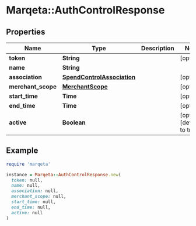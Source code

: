 # Marqeta::AuthControlResponse

## Properties

| Name | Type | Description | Notes |
| ---- | ---- | ----------- | ----- |
| **token** | **String** |  | [optional] |
| **name** | **String** |  |  |
| **association** | [**SpendControlAssociation**](SpendControlAssociation.md) |  | [optional] |
| **merchant_scope** | [**MerchantScope**](MerchantScope.md) |  | [optional] |
| **start_time** | **Time** |  | [optional] |
| **end_time** | **Time** |  | [optional] |
| **active** | **Boolean** |  | [optional][default to true] |

## Example

```ruby
require 'marqeta'

instance = Marqeta::AuthControlResponse.new(
  token: null,
  name: null,
  association: null,
  merchant_scope: null,
  start_time: null,
  end_time: null,
  active: null
)
```

